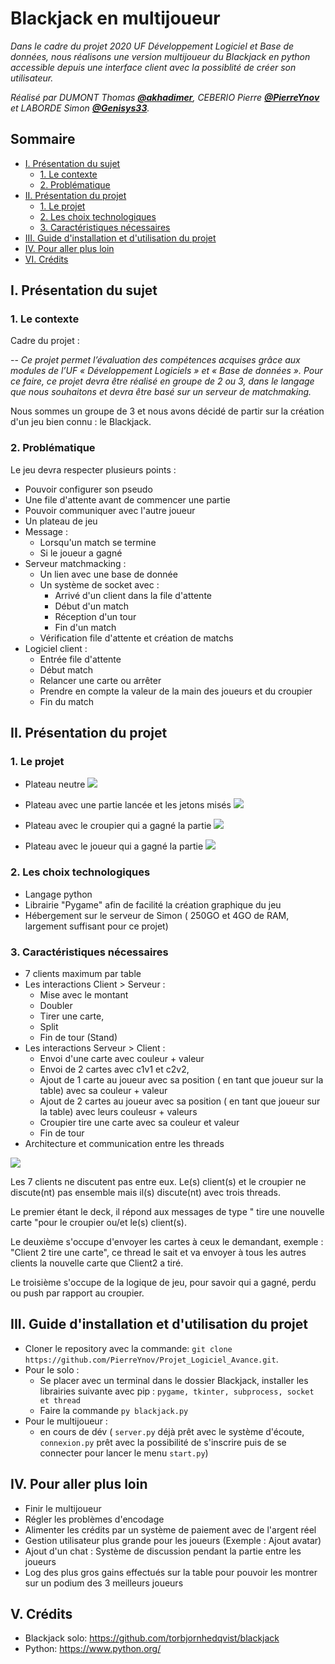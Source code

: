 # Blackjack en multijoueur

_Dans le cadre du projet 2020 UF Développement Logiciel et Base de données, nous réalisons une version multijoueur du Blackjack en python accessible depuis une interface client avec la possiblité de créer son utilisateur._

_Réalisé par DUMONT Thomas **[@akhadimer](https://github.com/akhadimer)**, CEBERIO Pierre **[@PierreYnov](https://github.com/PierreYnov)** et LABORDE Simon **[@Genisys33](https://github.com/Genisys33)**._

## Sommaire 

- [I. Présentation du sujet](#i-Présentation-du-sujet)
    - [1. Le contexte](###1.-Le-contexte)
    - [2. Problématique](###2.-Problématique)
- [II. Présentation du projet](#ii-Présentation-du-projet)
    - [1. Le projet](###1.-Le-projet)
    - [2. Les choix technologiques](###2.-Les-choiX-technologiques)
    - [3. Caractéristiques nécessaires](###3.-Caractéristiques-nécessaires)
- [III. Guide d'installation et d'utilisation du projet](#iii-Guide-d'installation-et-d'utilisation-du-projet)
- [IV. Pour aller plus loin](#iv-Pour-aller-plus-loin)
- [VI. Crédits](#v-Crédits)



## I. Présentation du sujet    
### 1. Le contexte

Cadre du projet :

-- <cite>Ce projet permet l’évaluation des compétences acquises grâce aux modules de l’UF
« Développement Logiciels » et « Base de données ». Pour ce faire, ce projet devra être réalisé
en groupe de 2 ou 3, dans le langage que nous souhaitons et devra être basé sur un serveur de matchmaking.</cite>

Nous sommes un groupe de 3 et nous avons décidé de partir sur la création d'un jeu bien connu : le Blackjack.

### 2. Problématique

Le jeu devra respecter plusieurs points :

* Pouvoir configurer son pseudo
* Une file d'attente avant de commencer une partie
* Pouvoir communiquer avec l'autre joueur
* Un plateau de jeu
* Message :
    * Lorsqu'un match se termine
    * Si le joueur a gagné
* Serveur matchmacking :
  * Un lien avec une base de donnée
  * Un système de socket avec :
    * Arrivé d'un client dans la file d'attente
    * Début d'un match
    * Réception d'un tour
    * Fin d'un match
  * Vérification file d'attente et création de matchs
* Logiciel client :
    * Entrée file d'attente
    * Début match
    * Relancer une carte ou arrêter
    * Prendre en compte la valeur de la main des joueurs et du croupier
    * Fin du match

## II. Présentation du projet
### 1. Le projet

* Plateau neutre
    ![](https://i.ibb.co/hD82498/1-bj.png)

* Plateau avec une partie lancée et les jetons misés
    ![](https://i.ibb.co/9rgKCMh/2-bj.png)

* Plateau avec le croupier qui a gagné la partie
    ![](https://i.ibb.co/m8WWh4S/3-bj.png)

* Plateau avec le joueur qui a gagné la partie
    ![](https://i.ibb.co/Fm3Zv5K/4-bj.png)

### 2. Les choix technologiques

* Langage python
* Librairie "Pygame" afin de facilité la création graphique du jeu
* Hébergement sur le serveur de Simon ( 250GO et 4GO de RAM, largement suffisant pour ce projet)

### 3. Caractéristiques nécessaires 

* 7 clients maximum par table
* Les interactions Client > Serveur : 
    - Mise avec le montant
    - Doubler
    - Tirer une carte, 
    - Split
    - Fin de tour (Stand)
* Les interactions Serveur > Client : 
    - Envoi d'une carte avec couleur + valeur
    - Envoi de 2 cartes avec c1v1 et c2v2, 
    - Ajout de 1 carte au joueur avec sa position ( en tant que joueur sur la table) avec sa couleur + valeur
    - Ajout de 2 cartes au joueur avec sa position ( en tant que joueur sur la table) avec leurs couleusr + valeurs
    - Croupier tire une carte avec sa couleur et valeur
    - Fin de tour
* Architecture et communication entre les threads

![](https://i.ibb.co/ZX3Ncmq/Sans-titre.png)

Les 7 clients ne discutent pas entre eux.
Le(s) client(s) et le croupier ne discute(nt) pas ensemble mais il(s) discute(nt) avec trois threads.

Le premier étant le deck, il répond aux messages de type " tire une nouvelle carte "pour le croupier ou/et le(s) client(s).

Le deuxième s'occupe d'envoyer les cartes à ceux le demandant, exemple : "Client 2 tire une carte", ce thread le sait et va envoyer à tous les autres clients la nouvelle carte que Client2 a tiré.

Le troisième s'occupe de la logique de jeu, pour savoir qui a gagné, perdu ou push par rapport au croupier.

## III. Guide d'installation et d'utilisation du projet

* Cloner le repository avec la commande: `git clone https://github.com/PierreYnov/Projet_Logiciel_Avance.git`.
* Pour le solo :
    * Se placer avec un terminal dans le dossier Blackjack, installer les librairies suivante avec pip : `pygame, tkinter, subprocess, socket et thread`
    * Faire la commande `py blackjack.py`
* Pour le multijoueur :
    * en cours de dév ( `server.py` déjà prêt avec le système d'écoute, `connexion.py` prêt avec la possibilité de s'inscrire puis de se connecter pour lancer le menu `start.py`)

## IV. Pour aller plus loin
- Finir le multijoueur
- Régler les problèmes d'encodage
- Alimenter les crédits par un système de paiement avec de l'argent réel
- Gestion utilisateur plus grande pour les joueurs (Exemple : Ajout avatar)
- Ajout d'un chat : Système de discussion pendant la partie entre les joueurs
- Log des plus gros gains effectués sur la table pour pouvoir les montrer sur un podium des 3 meilleurs joueurs
## V. Crédits
- Blackjack solo: https://github.com/torbjornhedqvist/blackjack
- Python: https://www.python.org/
